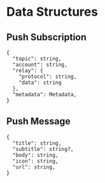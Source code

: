 # Data Structures

## Push Subscription

```jsonc
{
  "topic": string,
  "account": string,
  "relay": {
    "protocol": string,
    "data": string
  },  
  "metadata": Metadata,
}
```

## Push Message

```jsonc
{
  "title": string,
  "subtitle": string?,
  "body": string,
  "icon": string,
  "url": string,
}
```
 
